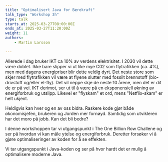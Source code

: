 ```yaml
---
title: "Optimalisert Java for Bærekraft"
talk_type: "Workshop 3h"
type: talk
starts_at: 2025-03-27T08:00:00Z
ends_at: 2025-03-27T11:20:00Z
weight: 11
authors:
    - Martin Larsson

---
```

Allerede i dag bruker IKT ca 10% av verdens elektrisitet. I 2030 vil dette være doblet. Ikke bare slipper vi ut like mye C02 som flytrafikken (ca. 4%), men med dagens energipriser blir dette veldig dyrt. Det neste store som skjer med flytrafikken vil være at flyene slutter med fossilt brennstoff (bio-drivstoff og/eller el-fly). Det vil neppe skje de neste 10 årene, men det er dit de er på vei. IKT derimot, ser ut til å være på en eksponensiell økning av energiforbruk og utslipp. Likevel er "flyskam" et ord, mens "Netflix-skam" er helt ukjent.

Heldigvis kan hver og en av oss bidra. Raskere kode gjør både økonomisjefen, brukeren og Jorden mer fornøyd. Samtidig som utvikleren har det moro på jobb. Kan det bli bedre?

I denne workshoppen tar vi utgangspunkt i The One Billion Row Challene og ser på hvordan vi kan måle ytelse og energiforbruk. Deretter forsøker vi å gjøre optimaliseringer av koden for å se effekten.

Vi tar utgangspunkt i Java-koden og ser på hvor hardt det er mulig å optimalisere moderne Java.
